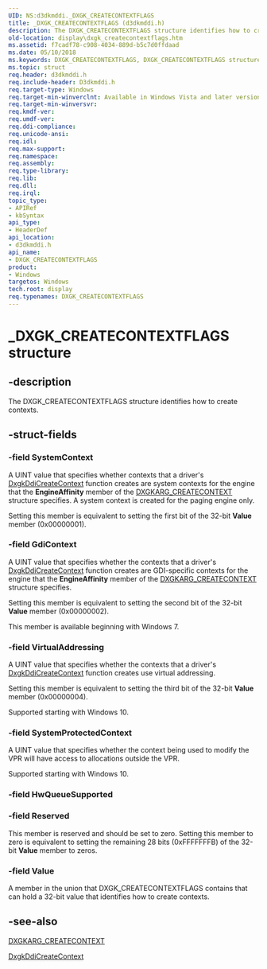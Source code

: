 ```yaml
---
UID: NS:d3dkmddi._DXGK_CREATECONTEXTFLAGS
title: _DXGK_CREATECONTEXTFLAGS (d3dkmddi.h)
description: The DXGK_CREATECONTEXTFLAGS structure identifies how to create contexts.
old-location: display\dxgk_createcontextflags.htm
ms.assetid: f7cadf78-c908-4034-889d-b5c7d0ffdaad
ms.date: 05/10/2018
ms.keywords: DXGK_CREATECONTEXTFLAGS, DXGK_CREATECONTEXTFLAGS structure [Display Devices], DmStructs_19418464-77f9-407f-8b04-c6a35561069b.xml, _DXGK_CREATECONTEXTFLAGS, d3dkmddi/DXGK_CREATECONTEXTFLAGS, display.dxgk_createcontextflags
ms.topic: struct
req.header: d3dkmddi.h
req.include-header: D3dkmddi.h
req.target-type: Windows
req.target-min-winverclnt: Available in Windows Vista and later versions of the Windows operating systems.
req.target-min-winversvr: 
req.kmdf-ver: 
req.umdf-ver: 
req.ddi-compliance: 
req.unicode-ansi: 
req.idl: 
req.max-support: 
req.namespace: 
req.assembly: 
req.type-library: 
req.lib: 
req.dll: 
req.irql: 
topic_type:
- APIRef
- kbSyntax
api_type:
- HeaderDef
api_location:
- d3dkmddi.h
api_name:
- DXGK_CREATECONTEXTFLAGS
product:
- Windows
targetos: Windows
tech.root: display
req.typenames: DXGK_CREATECONTEXTFLAGS
---
```


# _DXGK_CREATECONTEXTFLAGS structure


## -description


The DXGK_CREATECONTEXTFLAGS structure identifies how to create contexts.


## -struct-fields




### -field SystemContext

A UINT value that specifies whether contexts that a driver's <a href="https://msdn.microsoft.com/aea21a36-f3d5-4541-bd2d-aa026668c562">DxgkDdiCreateContext</a> function creates are system contexts for the engine that the <b>EngineAffinity</b> member of the <a href="https://msdn.microsoft.com/library/windows/hardware/ff557567">DXGKARG_CREATECONTEXT</a> structure specifies. A system context is created for the paging engine only.

Setting this member is equivalent to setting the first bit of the 32-bit <b>Value</b> member (0x00000001).


### -field GdiContext

A UINT value that specifies whether the contexts that a driver's <a href="https://msdn.microsoft.com/aea21a36-f3d5-4541-bd2d-aa026668c562">DxgkDdiCreateContext</a> function creates are GDI-specific contexts for the engine that the <b>EngineAffinity</b> member of the <a href="https://msdn.microsoft.com/library/windows/hardware/ff557567">DXGKARG_CREATECONTEXT</a> structure specifies.

Setting this member is equivalent to setting the second bit of the 32-bit <b>Value</b> member (0x00000002).

This member is available beginning with Windows 7.


### -field VirtualAddressing

A UINT value that specifies whether the contexts that a driver's <a href="https://msdn.microsoft.com/aea21a36-f3d5-4541-bd2d-aa026668c562">DxgkDdiCreateContext</a> function creates use virtual addressing.

Setting this member is equivalent to setting the third bit of the 32-bit <b>Value</b> member (0x00000004).

Supported starting with Windows 10.


### -field SystemProtectedContext

A UINT value that specifies whether the context being used to modify the VPR will have access to allocations outside the VPR.

Supported starting with Windows 10.


### -field HwQueueSupported

 


### -field Reserved

This member is reserved and should be set to zero. Setting this member to zero is equivalent to setting the remaining 28 bits (0xFFFFFFFB) of the 32-bit <b>Value</b> member to zeros.


### -field Value

A member in the union that DXGK_CREATECONTEXTFLAGS contains that can hold a 32-bit value that identifies how to create contexts.


## -see-also




<a href="https://msdn.microsoft.com/library/windows/hardware/ff557567">DXGKARG_CREATECONTEXT</a>



<a href="https://msdn.microsoft.com/aea21a36-f3d5-4541-bd2d-aa026668c562">DxgkDdiCreateContext</a>
 

 

